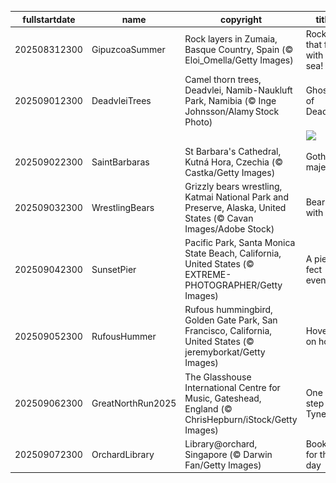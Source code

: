 |fullstartdate|name|copyright|title|image|
|--|--|--|--|--|
202508312300|GipuzcoaSummer|Rock layers in Zumaia, Basque Country, Spain (© Eloi_Omella/Getty Images)|Rocks that flow with the sea!|![](/en-GB/2025/09/202508312300GipuzcoaSummer.jpg)|
202509012300|DeadvleiTrees|Camel thorn trees, Deadvlei, Namib-Naukluft Park, Namibia (© Inge Johnsson/Alamy Stock Photo)|Ghosts of Deadvlei|![](/en-GB/2025/09/202509012300DeadvleiTrees.jpg)|
||||![](/en-GB/2025/09/.jpg)|
202509022300|SaintBarbaras|St Barbara's Cathedral, Kutná Hora, Czechia (© Castka/Getty Images)|Gothic majesty|![](/en-GB/2025/09/202509022300SaintBarbaras.jpg)|
202509032300|WrestlingBears|Grizzly bears wrestling, Katmai National Park and Preserve, Alaska, United States (© Cavan Images/Adobe Stock)|Bear with us|![](/en-GB/2025/09/202509032300WrestlingBears.jpg)|
202509042300|SunsetPier|Pacific Park, Santa Monica State Beach, California, United States (© EXTREME-PHOTOGRAPHER/Getty Images)|A pier-fect evening|![](/en-GB/2025/09/202509042300SunsetPier.jpg)|
202509052300|RufousHummer|Rufous hummingbird, Golden Gate Park, San Francisco, California, United States (© jeremyborkat/Getty Images)|Hover on hold|![](/en-GB/2025/09/202509052300RufousHummer.jpg)|
202509062300|GreatNorthRun2025|The Glasshouse International Centre for Music, Gateshead, England (© ChrisHepburn/iStock/Getty Images)|One step at a Tyne|![](/en-GB/2025/09/202509062300GreatNorthRun2025.jpg)|
202509072300|OrchardLibrary|Library@orchard, Singapore (© Darwin Fan/Getty Images)|Booked for the day|![](/en-GB/2025/09/202509072300OrchardLibrary.jpg)|
